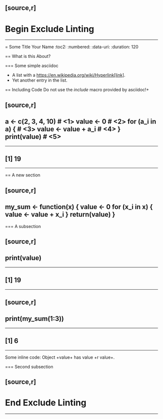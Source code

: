 

[source,r]
----
# Begin Exclude Linting
----


= Some Title
Your Name
:toc2:
:numbered:
:data-uri:
:duration: 120

== What is this About?

=== Some simple asciidoc

* A list with a https://en.wikipedia.org/wiki/Hyperlink[link].
* Yet another entry in the list.

== Including Code
Do not use the _include_ macro provided by asciidoc!+ 


[source,r]
----
a  <- c(2, 3, 4, 10) # <1>
value <- 0 # <2>
for (a_i in a) { # <3>
    value <- value + a_i  # <4>
}
print(value) # <5>
----

----
## [1] 19
----




== A new section



[source,r]
----
my_sum <- function(x) {
    value <- 0
    for (x_i in x) {
        value <- value + x_i 
    }
    return(value)
}
----


=== A subsection


[source,r]
----
print(value)
----

----
## [1] 19
----





[source,r]
----
print(my_sum(1:3))
----

----
## [1] 6
----



Some inline code: Object +value+ has value +r value+.


=== Second subsection


[source,r]
----
# End Exclude Linting
----


